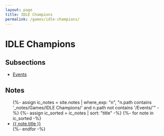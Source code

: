 ```yaml
---
layout: page
title: IDLE Champions
permalink: /games/idle-champions/
---
```


<h1>IDLE Champions</h1>

<h2>Subsections</h2>
<ul>
  <li><a class="internal-link" href="{{ site.baseurl }}/games/idle-champions/events/">Events</a></li>
</ul>

<h2>Notes</h2>
<ul>
  {%- assign ic_notes = site.notes | where_exp: "n", "n.path contains '_notes/Games/IDLE Champions/' and n.path not contains '/Events/'" -%}
  {%- assign ic_sorted = ic_notes | sort: "title" -%}
  {%- for note in ic_sorted -%}
  <li><a class="internal-link" href="{{ site.baseurl }}{{ note.url }}">{{ note.title }}</a></li>
  {%- endfor -%}
</ul>
